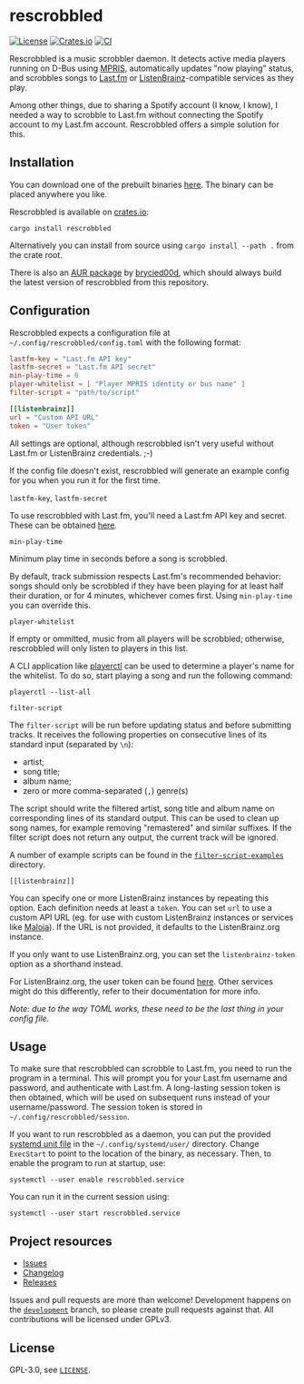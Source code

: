# rescrobbled

[![License](https://img.shields.io/github/license/InputUsername/rescrobbled)](https://github.com/InputUsername/rescrobbled/blob/master/LICENSE)
[![Crates.io](https://img.shields.io/crates/v/rescrobbled)](https://crates.io/crates/rescrobbled)
[![CI](https://github.com/InputUsername/rescrobbled/actions/workflows/ci.yml/badge.svg)](https://github.com/InputUsername/rescrobbled/actions/workflows/ci.yml)

Rescrobbled is a music scrobbler daemon. It detects active media players running on D-Bus using [MPRIS](https://specifications.freedesktop.org/mpris-spec/latest/), automatically updates "now playing" status, and scrobbles songs to [Last.fm](https://last.fm) or [ListenBrainz](https://listenbrainz.org)-compatible services as they play.

Among other things, due to sharing a Spotify account (I know, I know), I needed a way to scrobble to Last.fm without connecting the Spotify account to my Last.fm account. Rescrobbled offers a simple solution for this.

## Installation

You can download one of the prebuilt binaries [here](https://github.com/InputUsername/rescrobbled/releases). The binary can be placed anywhere you like.

Rescrobbled is available on [crates.io](https://crates.io/crates/rescrobbled):
```
cargo install rescrobbled
```

Alternatively you can install from source using `cargo install --path .` from the crate root.

There is also an [AUR package](https://aur.archlinux.org/packages/rescrobbled-git/) by [brycied00d](https://github.com/brycied00d), which should always build the latest version of rescrobbled from this repository.

## Configuration

Rescrobbled expects a configuration file at `~/.config/rescrobbled/config.toml` with the following format:
```toml
lastfm-key = "Last.fm API key"
lastfm-secret = "Last.fm API secret"
min-play-time = 0
player-whitelist = [ "Player MPRIS identity or bus name" ]
filter-script = "path/to/script"

[[listenbrainz]]
url = "Custom API URL"
token = "User token"
```

All settings are optional, although rescrobbled isn't very useful without Last.fm or ListenBrainz credentials. ;-)

If the config file doesn't exist, rescrobbled will generate an example config for you when you run it for the first time.

`lastfm-key`, `lastfm-secret`

To use rescrobbled with Last.fm, you'll need a Last.fm API key and secret. These can be obtained [here](https://www.last.fm/api/account/create).

`min-play-time`

Minimum play time in seconds before a song is scrobbled.

By default, track submission respects Last.fm's recommended behavior: songs should only be scrobbled if they have been playing for at least half their duration, or for 4 minutes, whichever comes first. Using `min-play-time` you can override this.

`player-whitelist`

If empty or ommitted, music from all players will be scrobbled; otherwise, rescrobbled will only listen to players in this list.

A CLI application like [playerctl](https://github.com/altdesktop/playerctl) can be used to determine a player's name for the whitelist. To do so, start playing a song and run the following command:
```
playerctl --list-all
```

`filter-script`

The `filter-script` will be run before updating status and before submitting tracks.
It receives the following properties on consecutive lines of its standard input (separated by `\n`):
- artist;
- song title;
- album name;
- zero or more comma-separated (`,`) genre(s)

The script should write the filtered artist, song title and album name on corresponding lines of
its standard output.
This can be used to clean up song names, for example removing "remastered" and similar suffixes.
If the filter script does not return any output, the current track will be ignored.

A number of example scripts can be found in the [`filter-script-examples`](https://github.com/InputUsername/rescrobbled/tree/master/filter-script-examples) directory.

`[[listenbrainz]]`

You can specify one or more ListenBrainz instances by repeating this option. Each definition needs at least a `token`. You can set `url` to use a custom API URL (eg. for use with custom ListenBrainz instances or services like [Maloja](https://github.com/krateng/maloja)). If the URL is not provided, it defaults to the ListenBrainz.org instance.

If you only want to use ListenBrainz.org, you can set the `listenbrainz-token` option as a shorthand instead.

For ListenBrainz.org, the user token can be found [here](https://listenbrainz.org/profile/). Other services might do this differently, refer to their documentation for more info.

*Note: due to the way TOML works, these need to be the last thing in your config file.*

## Usage

To make sure that rescrobbled can scrobble to Last.fm, you need to run the program in a terminal. This will prompt you for your Last.fm username and password, and authenticate with Last.fm. A long-lasting session token is then obtained, which will be used on subsequent runs instead of your username/password. The session token is stored in `~/.config/rescrobbled/session`.

If you want to run rescrobbled as a daemon, you can put the provided [systemd unit file](https://github.com/InputUsername/rescrobbled/blob/master/rescrobbled.service) in the `~/.config/systemd/user/` directory.
Change `ExecStart` to point to the location of the binary, as necessary. Then, to enable the program to run at startup, use:
```
systemctl --user enable rescrobbled.service
```
You can run it in the current session using:
```
systemctl --user start rescrobbled.service
```

## Project resources

- [Issues](https://github.com/InputUsername/rescrobbled/issues)
- [Changelog](https://github.com/InputUsername/rescrobbled/blob/master/CHANGELOG.md)
- [Releases](https://github.com/InputUsername/rescrobbled/releases)

Issues and pull requests are more than welcome! Development happens on the [`development`](https://github.com/InputUsername/rescrobbled/tree/development) branch, so please create pull requests against that.
All contributions will be licensed under GPLv3.

## License

GPL-3.0, see [`LICENSE`](https://github.com/InputUsername/rescrobbled/blob/master/LICENSE).

